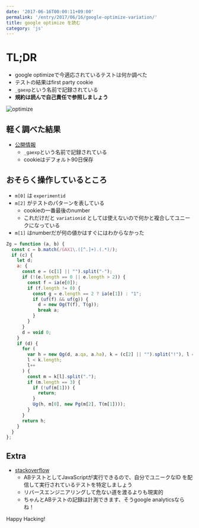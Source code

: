 ```yaml
---
date: '2017-06-16T00:00:11+09:00'
permalink: '/entry/2017/06/16/google-optimize-variation/'
title: google optimize を読む
category: 'js'
---
```


# TL;DR

- google optimizeで今適応されているテストは何か調べた
- テストの結果はfirst party cookie
- `_gaexp`という名前で記録されている
- **規約は読んで自己責任で参照しましょう**

![optimize](/google-optimize-logo.jpg)

## 軽く調べた結果

- [公開情報](https://developers.google.com/analytics/devguides/collection/analyticsjs/cookie-usage?hl=en#optimize)
  - `_gaexp`という名前で記録されている
  - cookieはデフォルト90日保存

## おそらく操作しているところ

- `m[0]` は `experimentid`
- `m[2]` がテストのパターンを表している
  - cookieの一番最後のnumber
  - これだけだと `variationid`
    としては使えないので何かと複合してユニークになっている
- `m[1]` はnumberだが何の値かはすぐにはわからなかった

```js
Zg = function (a, b) {
  const c = b.match(/GAX1\.([^.]+).(.*)/);
  if (c) {
    let d;
    a: {
      const e = (c[1] || "").split("-");
      if (!(e.length == 0 || e.length > 2)) {
        const f = ia(e[0]);
        if (f.length != 0) {
          const g = e.length == 2 ? ia(e[1]) : "1";
          if (uf(f) && uf(g)) {
            d = new Og(T(f), T(g));
            break a;
          }
        }
      }
      d = void 0;
    }
    if (d) {
      for (
        var h = new Qg(d, a.qa, a.ha), k = (c[2] || "").split("!"), l = 0;
        l < k.length;
        l++
      ) {
        const m = k[l].split(".");
        if (m.length == 3) {
          if (!uf(m[1])) {
            return;
          }
          Ug(h, m[0], new Pg(m[2], T(m[1])));
        }
      }
      return h;
    }
  }
};
```

## Extra

- [stackoverflow](https://stackoverflow.com/questions/44412241/is-it-possible-to-read-experimentid-and-variationid-in-javascript-with-google-op)
  - ABテストとしてJavaScriptが実行できるので、自分でユニークなID
    を配信して実行されているテストを特定しましょう
  - リバースエンジニアリングして危ない道を渡るよりも現実的
  - ちゃんとABテストの記録は計測できます、そうgoogle analyticsならね！

Happy Hacking!
